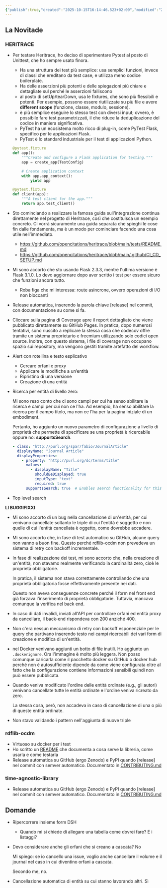 ```yaml
---
{"publish":true,"created":"2025-10-15T16:14:46.523+02:00","modified":"2025-03-06T12:00:00.000+01:00","cssclasses":""}
---
```



## La Novitade

### HERITRACE

- Per testare Heritrace, ho deciso di sperimentare Pytest al posto di Unittest, che ho sempre usato finora.
    - Ha una struttura dei test più semplice: usa semplici funzioni, invece di classi che ereditano da test case, e utilizza meno codice boilerplate.
    - Ha delle asserzioni più potenti e delle spiegazioni più chiare e dettagliate sul perché le asserzioni falliscono
    - al posto di setUp/tearDown, usa le fixtures, che sono più flessibili e potenti. Per esempio, possono essere riutilizzate su più file e avere **different scope** (funzione, classe, modulo, sessione).
    - è più semplice eseguire lo stesso test con diversi input; ovvero, è possibile fare test parametrizzati, il che riduce la deduplicazione del codice in maniera significativa.
    - PyTest ha un ecosistema molto ricco di plug-in, come PyTest Flask, specifico per le applicazioni Flask.
    - PyTest è lo standard industriale per il test di applicazioni Python.
    
    ```python
    @pytest.fixture
    def app():
        """Create and configure a Flask application for testing."""
        app = create_app(TestConfig)
    
        # Create application context
        with app.app_context():
            yield app
    
    @pytest.fixture
    def client(app):
        """A test client for the app."""
        return app.test_client()
    ```
    
- Sto cominciando a realizzare la famosa guida sull'integrazione continua direttamente nel progetto di Heritrace, così che costituisca un esempio concreto. Ci vorrà sicuramente una guida separata che spieghi le cose fin dalle fondamenta, ma è un modo per cominciare facendo una cosa utile nell’immediato.
    - https://github.com/opencitations/heritrace/blob/main/tests/README.md
    - https://github.com/opencitations/heritrace/blob/main/.github/CI_CD_SETUP.md
- Mi sono accorto che sto usando Flask 2.3.3, mentre l'ultima versione è Flask 3.1.0. Lo devo aggiornare dopo aver scritto i test per essere sicuro che funzioni ancora tutto.
    - Roba figa che mi interessa: route asincrone, ovvero operazioni di I/O non bloccanti
- Release automatica, inserendo la parola chiave [release] nel commit, con documentazione su come si fa.
- Cliccare sulla pagina di Coverage apre il report dettagliato che viene pubblicato direttamente su GitHub Pages. In pratica, dopo numerosi tentativi, sono riuscito a replicare la stessa cosa che codecov offre tramite un sistema proprietario e freemium utilizzando solo codici open source. Inoltre, con questo sistema, i file di coverage non occupano spazio sui repository, ma vengono gestiti tramite artefatto del workflow.
- Alert con rotellina e testo esplicativo
    - Cercare orfani e proxy
    - Applicare le modifiche a un’entità
    - Ripristino di una versione
    - Creazione di una entità
- Ricerca per entità di livello zero:
    
    Mi sono reso conto che ci sono campi per cui ha senso abilitare la ricerca e campi per cui non ce l'ha. Ad esempio, ha senso abilitare la ricerca per il campo titolo, ma non ce l'ha per la pagina iniziale di un embodiment.
    
    Pertanto, ho aggiunto un nuovo parametro di configurazione a livello di proprietà che permette di specificare se una proprietà è ricercabile oppure no: **supportsSearch**.
    
    ```yaml
    - class: "http://purl.org/spar/fabio/JournalArticle"
      displayName: "Journal Article"
      displayProperties:
        - property: "http://purl.org/dc/terms/title"
          values:
            - displayName: "Title"
              shouldBeDisplayed: true
              inputType: "text"
              required: true
          supportsSearch: true  # Enables search functionality for this field
    ```
    
- Top level search

**LI BUGGIFIXXI**

- Mi sono accorto di un bug nella cancellazione di un'entità, per cui venivano cancellate soltanto le triple di cui l'entità è soggetto e non quelle di cui l'entità cancellata è oggetto, come dovrebbe accadere.
- Mi sono accorto che, in fase di test automatico su GitHub, alcune query non vanno a buon fine. Questo perché rdflib-ocdm non prevedeva un sistema di retry con backoff incrementale.
- In fase di realizzazione dei test, mi sono accorto che, nella creazione di un'entità, non stavamo realmente verificando la cardinalità zero, cioè le proprietà obbligatorie.
    
    In pratica, il sistema non stava correttamente controllando che una proprietà obbligatoria fosse effettivamente presente nei dati.
    
    Questo non aveva conseguenze concrete perché il form nel front end già forzava l'inserimento di proprietà obbligatorie. Tuttavia, mancava comunque la verifica nel back end.
    
- In caso di dati invalidi, inviati all'API per controllare orfani ed entità proxy da cancellare, il back-end rispondeva con 200 anziché 400.
- Non c'era nessun meccanismo di retry con backoff esponenziale per le query che partivano inserendo testo nei campi ricercabili dei vari form di creazione e modifica di un'entità.
- nel Docker venivano aggiunti un botto di file inutili. Ho aggiunto un `.dockerignore`. Ora l'immagine è molto più leggera. Non posso comunque caricarla come il pacchetto docker su GitHub o docker hub perché non è autosufficiente dipende da come viene configurata oltre al fatto che la configurazione contiene informazioni sensibili quindi non può essere pubblicata.
- Quando veniva modificato l'ordine delle entità ordinate (e.g., gli autori) venivano cancellate tutte le entità ordinate e l'ordine veniva ricreato da zero.
    
    La stessa cosa, però, non accadeva in caso di cancellazione di una o più di queste entità ordinate.
    
- Non stavo validando i pattern nell'aggiunta di nuove triple
    
    

### rdflib-ocdm

- Virtuoso su docker per i test
- Ho scritto un [README](https://github.com/opencitations/rdflib-ocdm) che documenta a cosa serve la libreria, come usarla e come testarla
- Release automatica su GitHub (ergo Zenodo) e PyPI quando [release] nel commit con semver automatico. Documentato in [CONTRIBUTING.md](https://github.com/opencitations/rdflib-ocdm/blob/main/CONTRIBUTING.md)

### time-agnostic-library

- Release automatica su GitHub (ergo Zenodo) e PyPI quando [release] nel commit con semver automatico. Documentato in [CONTRIBUTING.md](https://github.com/opencitations/time-agnostic-library/blob/main/CONTRIBUTING.md)

## Domande

- Ripercorrere insieme form DSH
    - Quando mi si chiede di allegare una tabella come dovrei fare? E i listaggi?
- Devo considerare anche gli orfani che si creano a cascata? No
    
    Mi spiego: se io cancello una issue, voglio anche cancellare il volume e il journal nel caso in cui diventino orfani a cascata.
    
    Secondo me, no.
    
- Cancellazione automatica di entità su cui stanno lavorando altri. Sì